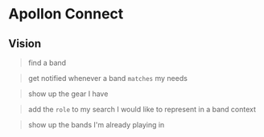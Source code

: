 # Apollon Connect

## Vision

> find a band

> get notified whenever a band `matches` my needs

> show up the gear I have

> add the `role` to my search I would like to represent in a band context

> show up the bands I'm already playing in
